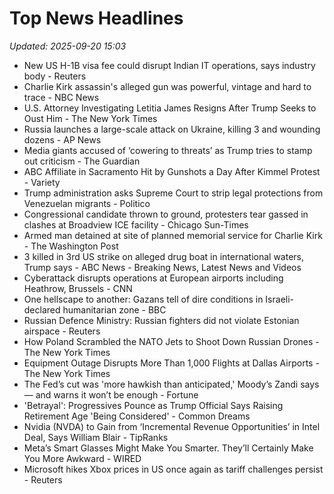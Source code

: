 # Top News Headlines

_Updated: 2025-09-20 15:03_

- New US H-1B visa fee could disrupt Indian IT operations, says industry body - Reuters
- Charlie Kirk assassin's alleged gun was powerful, vintage and hard to trace - NBC News
- U.S. Attorney Investigating Letitia James Resigns After Trump Seeks to Oust Him - The New York Times
- Russia launches a large-scale attack on Ukraine, killing 3 and wounding dozens - AP News
- Media giants accused of ‘cowering to threats’ as Trump tries to stamp out criticism - The Guardian
- ABC Affiliate in Sacramento Hit by Gunshots a Day After Kimmel Protest - Variety
- Trump administration asks Supreme Court to strip legal protections from Venezuelan migrants - Politico
- Congressional candidate thrown to ground, protesters tear gassed in clashes at Broadview ICE facility - Chicago Sun-Times
- Armed man detained at site of planned memorial service for Charlie Kirk - The Washington Post
- 3 killed in 3rd US strike on alleged drug boat in international waters, Trump says - ABC News - Breaking News, Latest News and Videos
- Cyberattack disrupts operations at European airports including Heathrow, Brussels - CNN
- One hellscape to another: Gazans tell of dire conditions in Israeli-declared humanitarian zone - BBC
- Russian Defence Ministry: Russian fighters did not violate Estonian airspace - Reuters
- How Poland Scrambled the NATO Jets to Shoot Down Russian Drones - The New York Times
- Equipment Outage Disrupts More Than 1,000 Flights at Dallas Airports - The New York Times
- The Fed’s cut was 'more hawkish than anticipated,' Moody’s Zandi says — and warns it won’t be enough - Fortune
- 'Betrayal': Progressives Pounce as Trump Official Says Raising Retirement Age 'Being Considered' - Common Dreams
- Nvidia (NVDA) to Gain from ‘Incremental Revenue Opportunities’ in Intel Deal, Says William Blair - TipRanks
- Meta’s Smart Glasses Might Make You Smarter. They’ll Certainly Make You More Awkward - WIRED
- Microsoft hikes Xbox prices in US once again as tariff challenges persist - Reuters